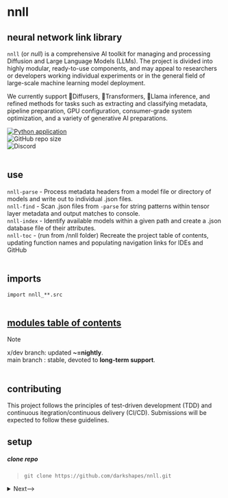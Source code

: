 

# nnll

## neural network link library
`nnll` (or <em>null</em>) is a comprehensive AI toolkit for managing and processing Diffusion and Large Language Models (LLMs). The project is divided into highly modular, ready-to-use components, and may appeal to researchers or developers working individual experiments or in the general field of large-scale machine learning model deployment.

We currently support 🧨Diffusers, 🤗Transformers, 🦙Llama inference, and refined methods for tasks such as extracting and classifying metadata, pipeline preparation, GPU configuration, consumer-grade system optimization, and a variety of generative AI preparations.
<br>

[![Python application](https://github.com/darkshapes/nnll/actions/workflows/python-app.yml/badge.svg)](https://github.com/darkshapes/nnll/actions/workflows/python-app.yml)<br>
![GitHub repo size](https://img.shields.io/github/repo-size/darkshapes/nnll)<br>
![Discord](https://img.shields.io/discord/1266757128249675867)<br>
<br>

## use

`nnll-parse`   - Process metadata headers from a model file or directory of models and write out to individual .json files.<br>
`nnll-find`    - Scan .json files from `-parse` for string patterns within tensor layer metadata and output matches to console.<br>
`nnll-index`   - Identify available models within a given path and create a .json database file of their attributes.<br>
`nnll-toc`     - (run from /nnll folder) Recreate the project table of contents, updating function names and populating navigation links for IDEs and GitHub<br>
<br>

## imports
`import nnll_**.src`
<br><br>

## [modules table of contents](https://github.com/darkshapes/nnll/blob/main/modules/README.md)

> [!NOTE]
> x/dev branch: updated **~=nightly**.<br>
> main branch : stable, devoted to **long-term support**.
<br><br>

## contributing

This project follows the principles of test-driven development (TDD) and continuous itegration/continuous delivery (CI/CD). Submissions will be expected to follow these guidelines.

## setup

##### clone repo

> ```
> git clone https://github.com/darkshapes/nnll.git
> ```

<details> <summary> <a>Next--></a></summary>

#####  create virtual environment
> ```
> python3 -m venv .venv_nnll
> ```

<details> <summary> <a>Next--></a></summary>

##### 3 (windows powershell) activate
> ```
> Set-ExecutionPolicy Bypass -Scope Process -Force; .venv_nnll\Scripts\Activate.ps1
> ```

##### 3 ( linux | macos) activate
> ```
> source .venv_nnll/bin/activate
> ```

<details> <summary> <a>Next--></a></summary>

##### 4 install
> ```
> pip install -e nnll
> ```
or
>
> pip install -e 'nnll\[dev\]'
>

##### Done.
</details>
</details>
</details>
<br><br><br>

